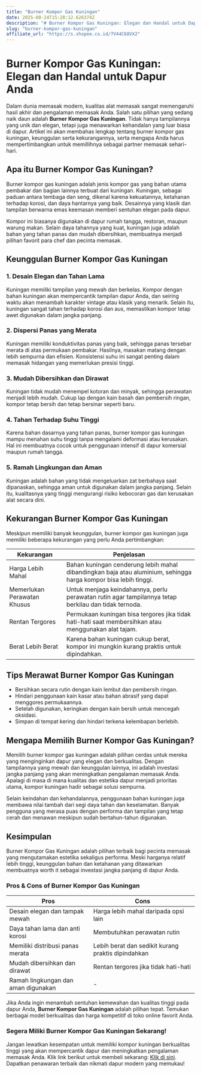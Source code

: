 ```yaml
---
title: "Burner Kompor Gas Kuningan"
date: 2025-08-24T15:28:12.626374Z
description: "# Burner Kompor Gas Kuningan: Elegan dan Handal untuk Dapur Anda..."
slug: "burner-kompor-gas-kuningan"
affiliate_url: "https://s.shopee.co.id/7V44C68VX2"
---
```

# Burner Kompor Gas Kuningan: Elegan dan Handal untuk Dapur Anda

Dalam dunia memasak modern, kualitas alat memasak sangat memengaruhi hasil akhir dan pengalaman memasak Anda. Salah satu pilihan yang sedang naik daun adalah **Burner Kompor Gas Kuningan**. Tidak hanya tampilannya yang unik dan elegan, tetapi juga menawarkan kehandalan yang luar biasa di dapur. Artikel ini akan membahas lengkap tentang burner kompor gas kuningan, keunggulan serta kekurangannya, serta mengapa Anda harus mempertimbangkan untuk memillihnya sebagai partner memasak sehari-hari.

## Apa itu Burner Kompor Gas Kuningan?

Burner kompor gas kuningan adalah jenis kompor gas yang bahan utama pembakar dan bagian lainnya terbuat dari kuningan. Kuningan, sebagai paduan antara tembaga dan seng, dikenal karena kekuatannya, ketahanan terhadap korosi, dan daya hantarnya yang baik. Desainnya yang klasik dan tampilan berwarna emas keemasan memberi sentuhan elegan pada dapur.

Kompor ini biasanya digunakan di dapur rumah tangga, restoran, maupun warung makan. Selain daya tahannya yang kuat, kuningan juga adalah bahan yang tahan panas dan mudah dibersihkan, membuatnya menjadi pilihan favorit para chef dan pecinta memasak.

## Keunggulan Burner Kompor Gas Kuningan

### 1. Desain Elegan dan Tahan Lama
Kuningan memiliki tampilan yang mewah dan berkelas. Kompor dengan bahan kuningan akan mempercantik tampilan dapur Anda, dan seiring waktu akan menambah karakter vintage atau klasik yang menarik. Selain itu, kuningan sangat tahan terhadap korosi dan aus, memastikan kompor tetap awet digunakan dalam jangka panjang.

### 2. Dispersi Panas yang Merata
Kuningan memiliki konduktivitas panas yang baik, sehingga panas tersebar merata di atas permukaan pembakar. Hasilnya, masakan matang dengan lebih sempurna dan efisien. Konsistensi suhu ini sangat penting dalam memasak hidangan yang memerlukan presisi tinggi.

### 3. Mudah Dibersihkan dan Dirawat
Kuningan tidak mudah menempel kotoran dan minyak, sehingga perawatan menjadi lebih mudah. Cukup lap dengan kain basah dan pembersih ringan, kompor tetap bersih dan tetap bersinar seperti baru.

### 4. Tahan Terhadap Suhu Tinggi
Karena bahan dasarnya yang tahan panas, burner kompor gas kuningan mampu menahan suhu tinggi tanpa mengalami deformasi atau kerusakan. Hal ini membuatnya cocok untuk penggunaan intensif di dapur komersial maupun rumah tangga.

### 5. Ramah Lingkungan dan Aman
Kuningan adalah bahan yang tidak mengeluarkan zat berbahaya saat dipanaskan, sehingga aman untuk digunakan dalam jangka panjang. Selain itu, kualitasnya yang tinggi mengurangi risiko kebocoran gas dan kerusakan alat secara dini.

## Kekurangan Burner Kompor Gas Kuningan

Meskipun memiliki banyak keunggulan, burner kompor gas kuningan juga memiliki beberapa kekurangan yang perlu Anda pertimbangkan:

| Kekurangan | Penjelasan |
|--------------|--------------|
| Harga Lebih Mahal | Bahan kuningan cenderung lebih mahal dibandingkan baja atau aluminium, sehingga harga kompor bisa lebih tinggi. |
| Memerlukan Perawatan Khusus | Untuk menjaga keindahannya, perlu perawatan rutin agar tampilannya tetap berkilau dan tidak ternoda. |
| Rentan Tergores | Permukaan kuningan bisa tergores jika tidak hati-hati saat membersihkan atau menggunakan alat tajam. |
| Berat Lebih Berat | Karena bahan kuningan cukup berat, kompor ini mungkin kurang praktis untuk dipindahkan. |

## Tips Merawat Burner Kompor Gas Kuningan

- Bersihkan secara rutin dengan kain lembut dan pembersih ringan.
- Hindari penggunaan kain kasar atau bahan abrasif yang dapat menggores permukaannya.
- Setelah digunakan, keringkan dengan kain bersih untuk mencegah oksidasi.
- Simpan di tempat kering dan hindari terkena kelembapan berlebih.

## Mengapa Memilih Burner Kompor Gas Kuningan?

Memilih burner kompor gas kuningan adalah pilihan cerdas untuk mereka yang menginginkan dapur yang elegan dan berkualitas. Dengan tampilannya yang mewah dan keunggulan lainnya, ini adalah investasi jangka panjang yang akan meningkatkan pengalaman memasak Anda. Apalagi di masa di mana kualitas dan estetika dapur menjadi prioritas utama, kompor kuningan hadir sebagai solusi sempurna.

Selain keindahan dan kehandalannya, penggunaan bahan kuningan juga membawa nilai tambah dari segi daya tahan dan keselamatan. Banyak pengguna yang merasa puas dengan performa dan tampilan yang tetap cerah dan menawan meskipun sudah bertahun-tahun digunakan.

## Kesimpulan

Burner Kompor Gas Kuningan adalah pilihan terbaik bagi pecinta memasak yang mengutamakan estetika sekaligus performa. Meski harganya relatif lebih tinggi, keunggulan bahan dan ketahanan yang ditawarkan membuatnya worth it sebagai investasi jangka panjang di dapur Anda.

### Pros & Cons of Burner Kompor Gas Kuningan

| **Pros** | **Cons** |
|------------|-----------|
| Desain elegan dan tampak mewah | Harga lebih mahal daripada opsi lain |
| Daya tahan lama dan anti korosi | Membutuhkan perawatan rutin |
| Memiliki distribusi panas merata | Lebih berat dan sedikit kurang praktis dipindahkan |
| Mudah dibersihkan dan dirawat | Rentan tergores jika tidak hati-hati |
| Ramah lingkungan dan aman digunakan | - |

Jika Anda ingin menambah sentuhan kemewahan dan kualitas tinggi pada dapur Anda, **Burner Kompor Gas Kuningan** adalah pilihan tepat. Temukan berbagai model berkualitas dan harga kompetitif di toko online favorit Anda.

### **Segera Miliki Burner Kompor Gas Kuningan Sekarang!**

Jangan lewatkan kesempatan untuk memiliki kompor kuningan berkualitas tinggi yang akan mempercantik dapur dan meningkatkan pengalaman memasak Anda. Klik link berikut untuk membeli sekarang: [Klik di sini](https://s.shopee.co.id/7V44C68VX2). Dapatkan penawaran terbaik dan nikmati dapur modern yang memukau!